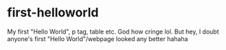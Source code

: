 # first-helloworld
My first "Hello World", p tag, table etc. God how cringe lol. But hey, I doubt anyone's first "Hello World"/webpage looked any better hahaha
